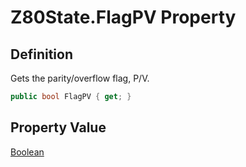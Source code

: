 # Z80State.FlagPV Property
## Definition

Gets the parity/overflow flag, P/V.

```c#
public bool FlagPV { get; }
```

## Property Value

[Boolean](https://learn.microsoft.com/en-gb/dotnet/api/System.Boolean)
